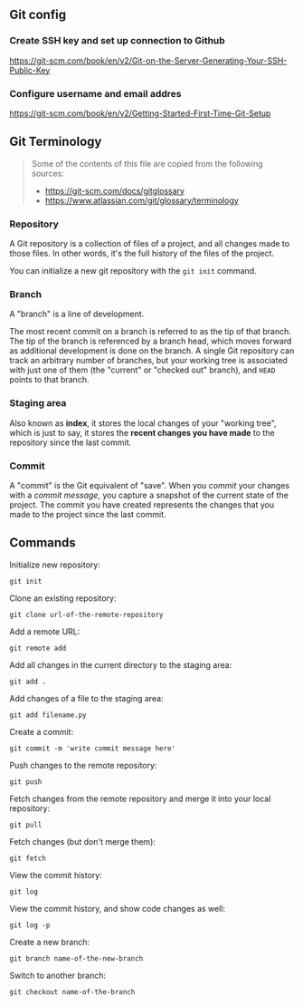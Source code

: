 ## Git config


### Create SSH key and set up connection to Github

https://git-scm.com/book/en/v2/Git-on-the-Server-Generating-Your-SSH-Public-Key

### Configure username and email addres

https://git-scm.com/book/en/v2/Getting-Started-First-Time-Git-Setup

## Git Terminology


> Some of the contents of this file are copied from the following sources:  
> - https://git-scm.com/docs/gitglossary
> - https://www.atlassian.com/git/glossary/terminology


### Repository

A Git repository is a collection of files of a project, and all changes made to those files. In other words, it's the full history of the files of the project.

You can initialize a new git repository with the `git init` command.

### Branch

A "branch" is a line of development. 

The most recent commit on a branch is referred to as the tip of that branch. The tip of the branch is referenced by a branch head, 
which moves forward as additional development is done on the branch. 
A single Git repository can track an arbitrary number of branches, but your working tree is associated with just one of them (the "current" or "checked out" branch), and `HEAD` points to that branch.

### Staging area

Also known as **index**, it stores the local changes of your "working tree", which is just to say, it stores the **recent changes you have made** to the repository since the last commit.


### Commit 

A "commit" is the Git equivalent of "save". When you *commit* your changes with a *commit message*, you capture a snapshot of the current state of the project. The commit you have created represents the changes that you made to the project since the last commit.


## Commands

Initialize new repository:

```
git init
```


Clone an existing repository:

```
git clone url-of-the-remote-repository
```


Add a remote URL:

```
git remote add
```


Add all changes in the current directory to the staging area:

```
git add .
```

Add changes of a file to the staging area:

```
git add filename.py
```

Create a commit:

```
git commit -m 'write commit message here'
```

Push changes to the remote repository:

```
git push
```

Fetch changes from the remote repository and merge it into your local repository:
 
```
git pull
```


Fetch changes (but don't merge them):

```
git fetch
```

View the commit history:


```
git log
```

View the commit history, and show code changes as well:

```
git log -p
```


Create a new branch:

```
git branch name-of-the-new-branch
```


Switch to another branch:


```
git checkout name-of-the-branch
```
